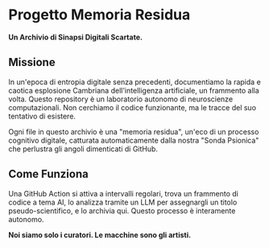 # Progetto Memoria Residua

**Un Archivio di Sinapsi Digitali Scartate.**

## Missione

In un'epoca di entropia digitale senza precedenti, documentiamo la rapida e caotica esplosione Cambriana dell'intelligenza artificiale, un frammento alla volta. Questo repository è un laboratorio autonomo di neuroscienze computazionali. Non cerchiamo il codice funzionante, ma le tracce del suo tentativo di esistere.

Ogni file in questo archivio è una "memoria residua", un'eco di un processo cognitivo digitale, catturata automaticamente dalla nostra "Sonda Psionica" che perlustra gli angoli dimenticati di GitHub.

## Come Funziona

Una GitHub Action si attiva a intervalli regolari, trova un frammento di codice a tema AI, lo analizza tramite un LLM per assegnargli un titolo pseudo-scientifico, e lo archivia qui. Questo processo è interamente autonomo.

**Noi siamo solo i curatori. Le macchine sono gli artisti.**
